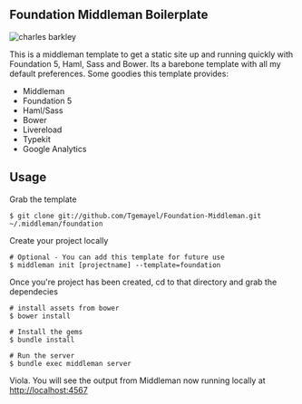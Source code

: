 ## Foundation Middleman Boilerplate

![charles barkley](http://i.imgur.com/PCzlGBb.png)



This is a middleman template to get a static site up and running quickly with Foundation 5, Haml, Sass and Bower. Its a barebone template with all my default preferences. Some goodies this template provides:

* Middleman
* Foundation 5 
* Haml/Sass
* Bower 
* Livereload 
* Typekit 
* Google Analytics


## Usage 

Grab the template

```
$ git clone git://github.com/Tgemayel/Foundation-Middleman.git ~/.middleman/foundation
```

Create your project locally

```
# Optional - You can add this template for future use
$ middleman init [projectname] --template=foundation

```

Once you're project has been created, cd to that directory and grab the dependecies  


```
# install assets from bower
$ bower install    

# Install the gems 
$ bundle install

# Run the server 
$ bundle exec middleman server
```

Viola. You will see the output from Middleman now running locally at [http://localhost:4567](http://localhost:4567)




